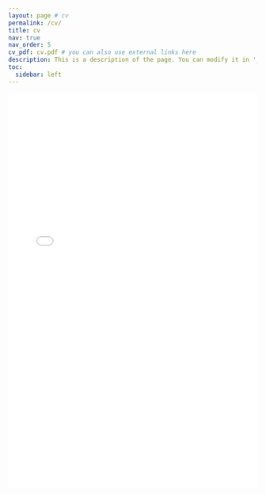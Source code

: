 ```yaml
---
layout: page # cv
permalink: /cv/
title: cv
nav: true
nav_order: 5
cv_pdf: cv.pdf # you can also use external links here
description: This is a description of the page. You can modify it in '_pages/cv.md'. You can also change or remove the top pdf download button.
toc:
  sidebar: left
---
```


<iframe src="{{ '/assets/pdf/cv.pdf' | relative_url }}" width="100%" height="800px" style="border: none;">
    This browser does not support PDFs. Please download the PDF to view it: 
    <a href="{{ '/assets/pdf/cv.pdf' | relative_url }}">Download CV</a>.
</iframe>